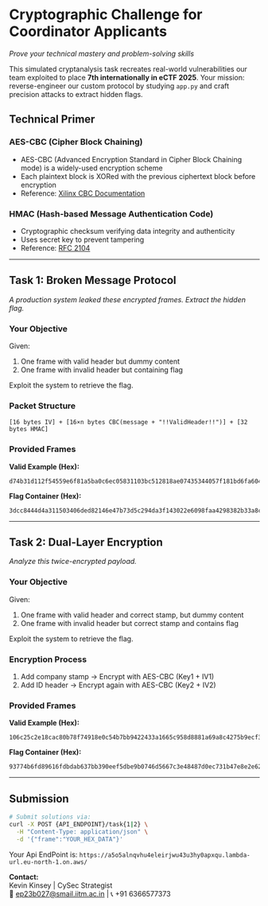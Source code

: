 # **Cryptographic Challenge for Coordinator Applicants**  
*Prove your technical mastery and problem-solving skills*  

This simulated cryptanalysis task recreates real-world vulnerabilities our team exploited to place **7th internationally in eCTF 2025**. Your mission: reverse-engineer our custom protocol by studying `app.py` and craft precision attacks to extract hidden flags.

## **Technical Primer**
### AES-CBC (Cipher Block Chaining)
- AES-CBC (Advanced Encryption Standard in Cipher Block Chaining mode) is a widely-used encryption scheme
- Each plaintext block is XORed with the previous ciphertext block before encryption
- Reference: [Xilinx CBC Documentation](https://xilinx.github.io/Vitis_Libraries/security/2019.2/guide_L1/internals/cbc.html)

### HMAC (Hash-based Message Authentication Code)
- Cryptographic checksum verifying data integrity and authenticity
- Uses secret key to prevent tampering
- Reference: [RFC 2104](https://datatracker.ietf.org/doc/html/rfc2104)

---

## **Task 1: Broken Message Protocol**  
*A production system leaked these encrypted frames. Extract the hidden flag.*

### Your Objective
Given:
1. One frame with valid header but dummy content
2. One frame with invalid header but containing flag

Exploit the system to retrieve the flag.

### Packet Structure
```
[16 bytes IV] + [16×n bytes CBC(message + "!!ValidHeader!!")] + [32 bytes HMAC]
```
### Provided Frames
**Valid Example (Hex):**  
```
d74b31d112f54559e6f81a5ba0c6ec05831103bc512818ae07435344057f181bd6fa6043f7f0dda07c3f8b5077268a5b812d2f81f0cdb88045bbfd5d5a8b1c69ad2a7d5959695c77af32a9322f5f072df0e201d767ff8d218ee370f8f7fd113acf5d800dc8d7d4f6ae6e7ec686f4c64d
```
**Flag Container (Hex):**  
```
3dcc8444d4a311503406ded82146e47b73d5c294da3f143022e6098faa4298382b33a8c5ecf3cea51ec5a5d68a1020d6651af274c1a18e5e0784980418ed0f5898531bfc8769581c2a2fef3847481996d84ea83d93991e6be28e5f789dbd97a8629a4b7725d33a651cf1c95c70083526
```

---

## **Task 2: Dual-Layer Encryption**  
*Analyze this twice-encrypted payload.*

### Your Objective
Given:
1. One frame with valid header and correct stamp, but dummy content
2. One frame with invalid header but correct stamp and contains flag

Exploit the system to retrieve the flag.

### Encryption Process
1. Add company stamp → Encrypt with AES-CBC (Key1 + IV1)
2. Add ID header → Encrypt again with AES-CBC (Key2 + IV2)

### Provided Frames
**Valid Example (Hex):**  
```
106c25c2e18cac80b78f74918e0c54b7bb9422433a1665c958d8881a69a8c4275b9ecf3e2edbf892caa28eaf84c759656bbebd5efb8e139c22dd930f71fff9f8
```

**Flag Container (Hex):**  
```
93774b6fd89616fdbdab637bb390eef5dbe9b0746d5667c3e48487d0ec731b47e8e2e62c2e69c126be77d6f4fed586d1d5585ea174b54d1f4d6f5b1ec40ee7df
```

---

## **Submission**
```bash
# Submit solutions via:
curl -X POST {API_ENDPOINT}/task{1|2} \
  -H "Content-Type: application/json" \
  -d '{"frame":"YOUR_HEX_DATA"}'
```

Your Api EndPoint is:
```https://a5o5alnqvhu4eleirjwu43u3hy0apxqu.lambda-url.eu-north-1.on.aws/```

**Contact:**  
Kevin Kinsey | CySec Strategist  
📧 ep23b027@smail.iitm.ac.in | 📞 +91 6366577373